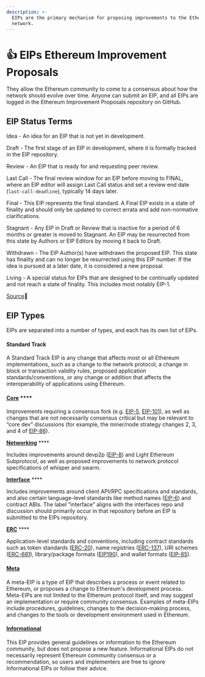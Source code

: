 ```yaml
---
description: >-
  EIPs are the primary mechanism for proposing improvements to the Ethereum
  network.
---
```


# 👍 EIPs Ethereum Improvement Proposals

They allow the Ethereum community to come to a consensus about how the network should evolve over time. Anyone can submit an EIP, and all EIPs are logged in the Ethereum Improvement Proposals repository on GitHub.

## EIP Status Terms

Idea - An idea for an EIP that is not yet in development.&#x20;

Draft - The first stage of an EIP in development, where it is formally tracked in the EIP repository.&#x20;

Review - An EIP that is ready for and requesting peer review.&#x20;

Last Call - The final review window for an EIP before moving to FINAL, where an EIP editor will assign Last Call status and set a review end date (`last-call-deadline`), typically 14 days later.&#x20;

Final - This EIP represents the final standard. A Final EIP exists in a state of finality and should only be updated to correct errata and add non-normative clarifications.&#x20;

Stagnant - Any EIP in Draft or Review that is inactive for a period of 6 months or greater is moved to Stagnant. An EIP may be resurrected from this state by Authors or EIP Editors by moving it back to Draft.&#x20;

Withdrawn - The EIP Author(s) have withdrawn the proposed EIP. This state has finality and can no longer be resurrected using this EIP number. If the idea is pursued at a later date, it is considered a new proposal.&#x20;

Living - A special status for EIPs that are designed to be continually updated and not reach a state of finality. This includes most notably EIP-1.

[Source](https://eips.ethereum.org/#:\~:text=Ethereum%20Improvement%20Proposals%20\(EIPs\)%20describe,the%20Ethereum%20Project%20Management%20repository.)📜

## EIP Types

EIPs are separated into a number of types, and each has its own list of EIPs.

#### Standard Track&#x20;

A Standard Track EIP is any change that affects most or all Ethereum implementations, such as a change to the network protocol, a change in block or transaction validity rules, proposed application standards/conventions, or any change or addition that affects the interoperability of applications using Ethereum.

#### [**Core**](https://eips.ethereum.org/core) ****&#x20;

Improvements requiring a consensus fork (e.g. [EIP-5](https://eips.ethereum.org/EIPS/eip-5), [EIP-101](https://eips.ethereum.org/EIPS/eip-101)), as well as changes that are not necessarily consensus critical but may be relevant to “core dev” discussions (for example, the miner/node strategy changes 2, 3, and 4 of [EIP-86](https://eips.ethereum.org/EIPS/eip-86)).

[**Networking**](https://eips.ethereum.org/networking) ****&#x20;

Includes improvements around devp2p ([EIP-8](https://eips.ethereum.org/EIPS/eip-8)) and Light Ethereum Subprotocol, as well as proposed improvements to network protocol specifications of whisper and swarm.

[**Interface**](https://eips.ethereum.org/interface) ****&#x20;

Includes improvements around client API/RPC specifications and standards, and also certain language-level standards like method names ([EIP-6](https://eips.ethereum.org/EIPS/eip-6)) and contract ABIs. The label “interface” aligns with the interfaces repo and discussion should primarily occur in that repository before an EIP is submitted to the EIPs repository.

[**ERC**](https://eips.ethereum.org/erc) ****&#x20;

Application-level standards and conventions, including contract standards such as token standards ([ERC-20](https://eips.ethereum.org/EIPS/eip-20)), name registries ([ERC-137](https://eips.ethereum.org/EIPS/eip-137)), URI schemes ([ERC-681](https://eips.ethereum.org/EIPS/eip-681)), library/package formats ([EIP190](https://eips.ethereum.org/EIPS/eip-190)), and wallet formats ([EIP-85](https://github.com/ethereum/EIPs/issues/85)).

#### [Meta](https://eips.ethereum.org/meta)&#x20;

A meta-EIP is a type of EIP that describes a process or event related to Ethereum, or proposes a change to Ethereum's development process. Meta-EIPs are not limited to the Ethereum protocol itself, and may suggest an implementation or require community consensus. Examples of meta-EIPs include procedures, guidelines, changes to the decision-making process, and changes to the tools or development environment used in Ethereum.

#### [Informational](https://eips.ethereum.org/informational)&#x20;

This EIP provides general guidelines or information to the Ethereum community, but does not propose a new feature. Informational EIPs do not necessarily represent Ethereum community consensus or a recommendation, so users and implementers are free to ignore Informational EIPs or follow their advice.
